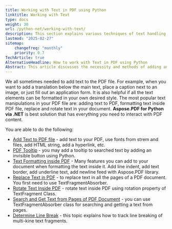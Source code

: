 ```yaml
---
title: Working with Text in PDF using Python
linktitle: Working with Text
type: docs
weight: 30
url: /python-net/working-with-text/
description: This section explains various techniques of text handling. Learn how to add, replace, rotate, search text using Aspose.PDF for Python.
lastmod: "2025-02-27"
sitemap:
    changefreq: "monthly"
    priority: 0.7
TechArticle: true 
AlternativeHeadline: How to work with Text in PDF using Python
Abstract: This article discusses the necessity and methods of adding and manipulating text within PDF files, a common requirement for tasks such as inserting translations, captions, or filling out forms. The article highlights **Aspose.PDF for Python via .NET** as a comprehensive solution for interacting with PDF content. It outlines various capabilities of the library, including adding text to PDFs with customizable fonts and hyperlinks, implementing tooltips, and formatting text with features like line indents and borders. Additionally, the article explains how to replace and rotate text using specific classes, such as `TextFragmentAbsorber` for text replacement and the `TextFragment` class for text rotation. It also covers searching and retrieving text from PDF pages and determining line breaks in multi-line text fragments, providing links to detailed guides for each function.
---
```


 We all sometimes needed to add text to the PDF file. For example, when you want to add a translation below the main text, place a caption next to an image, or just fill out an application form. It is also helpful if all the text elements can be formatted in your own desired style. The most popular text manipulations in your PDF file are: adding text to PDF, formatting text inside PDF file, replace and rotate text in your document. **Aspose.PDF for Python via .NET** is best solution that has everything you need to interact with PDF content.

 You are able to do the following:

- [Add Text to PDF file](/pdf/python-net/add-text-to-pdf-file/) - add text to your PDF, use fonts from strem and files, add HTML string, add a hyperlink, etc.
- [PDF Tooltip](/pdf/python-net/pdf-tooltip/) -  you may add a tooltip to searched text by adding an invisible button using Python.
- [Text Formatting inside PDF](/pdf/python-net/text-formatting-inside-pdf/) - Many features you can add to your document when formatting the text inside it. Add line indent, add text border, add underline text, add newline feed with Aspose.PDF library.
- [Replace Text in PDF](/pdf/python-net/replace-text-in-pdf/) -  to replace text in all the pages of a PDF document. You first need to use TextFragmentAbsorber.
- [Rotate Text Inside PDF](/pdf/python-net/rotate-text-inside-pdf/) - rotate text inside PDF using rotation property of TextFragment Class.
- [Search and Get Text from Pages of PDF Document](/pdf/python-net/search-and-get-text-from-pdf/) - you can use TextFragmentAbsorber class for searching and getting a text from pages.
- [Determine Line Break](/pdf/python-net/determine-line-break/) - this topic explains how to track line breaking of multi-kine text fragments.

